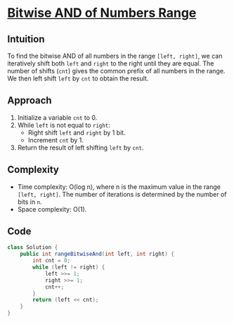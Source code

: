 
# [Bitwise AND of Numbers Range](https://leetcode.com/problems/bitwise-and-of-numbers-range/?envType=daily-question&envId=2024-02-21)

## Intuition
To find the bitwise AND of all numbers in the range `[left, right]`, we can iteratively shift both `left` and `right` to the right until they are equal. The number of shifts (`cnt`) gives the common prefix of all numbers in the range. We then left shift `left` by `cnt` to obtain the result.

## Approach
1. Initialize a variable `cnt` to 0.
2. While `left` is not equal to `right`:
   - Right shift `left` and `right` by 1 bit.
   - Increment `cnt` by 1.
3. Return the result of left shifting `left` by `cnt`.

## Complexity
- Time complexity: O(log n), where n is the maximum value in the range `[left, right]`. The number of iterations is determined by the number of bits in `n`.
- Space complexity: O(1).

## Code
```java
class Solution {
    public int rangeBitwiseAnd(int left, int right) {
        int cnt = 0;
        while (left != right) {
            left >>= 1;
            right >>= 1;
            cnt++;
        }
        return (left << cnt);
    }
}
